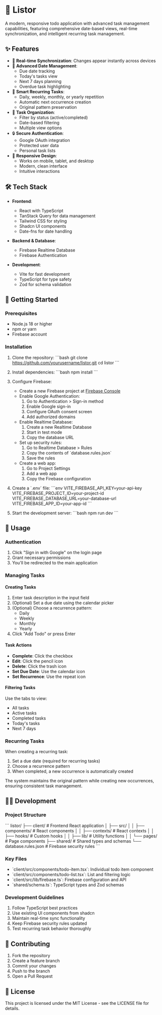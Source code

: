 # 📝 Listor

A modern, responsive todo application with advanced task management capabilities, featuring comprehensive date-based views, real-time synchronization, and intelligent recurring task management.

## ✨ Features

- 🔄 **Real-time Synchronization**: Changes appear instantly across devices
- 📅 **Advanced Date Management**: 
  - Due date tracking
  - Today's tasks view
  - Next 7 days planning
  - Overdue task highlighting
- 🔁 **Smart Recurring Tasks**:
  - Daily, weekly, monthly, or yearly repetition
  - Automatic next occurrence creation
  - Original pattern preservation
- 🎯 **Task Organization**:
  - Filter by status (active/completed)
  - Date-based filtering
  - Multiple view options
- 🔒 **Secure Authentication**:
  - Google OAuth integration
  - Protected user data
  - Personal task lists
- 📱 **Responsive Design**:
  - Works on mobile, tablet, and desktop
  - Modern, clean interface
  - Intuitive interactions

## 🛠️ Tech Stack

- **Frontend**:
  - React with TypeScript
  - TanStack Query for data management
  - Tailwind CSS for styling
  - Shadcn UI components
  - Date-fns for date handling

- **Backend & Database**:
  - Firebase Realtime Database
  - Firebase Authentication

- **Development**:
  - Vite for fast development
  - TypeScript for type safety
  - Zod for schema validation

## 🚀 Getting Started

### Prerequisites

- Node.js 18 or higher
- npm or yarn
- Firebase account

### Installation

1. Clone the repository:
\`\`\`bash
git clone https://github.com/yourusername/listor.git
cd listor
\`\`\`

2. Install dependencies:
\`\`\`bash
npm install
\`\`\`

3. Configure Firebase:
   - Create a new Firebase project at [Firebase Console](https://console.firebase.google.com)
   - Enable Google Authentication:
     1. Go to Authentication > Sign-in method
     2. Enable Google sign-in
     3. Configure OAuth consent screen
     4. Add authorized domains
   - Enable Realtime Database:
     1. Create a new Realtime Database
     2. Start in test mode
     3. Copy the database URL
   - Set up security rules:
     1. Go to Realtime Database > Rules
     2. Copy the contents of \`database.rules.json\`
     3. Save the rules
   - Create a web app:
     1. Go to Project Settings
     2. Add a web app
     3. Copy the Firebase configuration

4. Create a \`.env\` file:
\`\`\`env
VITE_FIREBASE_API_KEY=your-api-key
VITE_FIREBASE_PROJECT_ID=your-project-id
VITE_FIREBASE_DATABASE_URL=your-database-url
VITE_FIREBASE_APP_ID=your-app-id
\`\`\`

5. Start the development server:
\`\`\`bash
npm run dev
\`\`\`

## 📖 Usage

### Authentication

1. Click "Sign in with Google" on the login page
2. Grant necessary permissions
3. You'll be redirected to the main application

### Managing Tasks

#### Creating Tasks
1. Enter task description in the input field
2. (Optional) Set a due date using the calendar picker
3. (Optional) Choose a recurrence pattern:
   - Daily
   - Weekly
   - Monthly
   - Yearly
4. Click "Add Todo" or press Enter

#### Task Actions
- **Complete**: Click the checkbox
- **Edit**: Click the pencil icon
- **Delete**: Click the trash icon
- **Set Due Date**: Use the calendar icon
- **Set Recurrence**: Use the repeat icon

#### Filtering Tasks
Use the tabs to view:
- All tasks
- Active tasks
- Completed tasks
- Today's tasks
- Next 7 days

### Recurring Tasks

When creating a recurring task:
1. Set a due date (required for recurring tasks)
2. Choose a recurrence pattern
3. When completed, a new occurrence is automatically created

The system maintains the original pattern while creating new occurrences, ensuring consistent task management.

## 👩‍💻 Development

### Project Structure
\`\`\`
listor/
├── client/           # Frontend React application
│   ├── src/
│   │   ├── components/   # React components
│   │   ├── contexts/     # React contexts
│   │   ├── hooks/        # Custom hooks
│   │   ├── lib/          # Utility functions
│   │   └── pages/        # Page components
├── shared/           # Shared types and schemas
└── database.rules.json  # Firebase security rules
\`\`\`

### Key Files
- \`client/src/components/todo-item.tsx\`: Individual todo item component
- \`client/src/components/todo-list.tsx\`: List and filtering logic
- \`client/src/lib/firebase.ts\`: Firebase configuration and API
- \`shared/schema.ts\`: TypeScript types and Zod schemas

### Development Guidelines
1. Follow TypeScript best practices
2. Use existing UI components from shadcn
3. Maintain real-time sync functionality
4. Keep Firebase security rules updated
5. Test recurring task behavior thoroughly

## 🤝 Contributing

1. Fork the repository
2. Create a feature branch
3. Commit your changes
4. Push to the branch
5. Open a Pull Request

## 📄 License

This project is licensed under the MIT License - see the LICENSE file for details.
